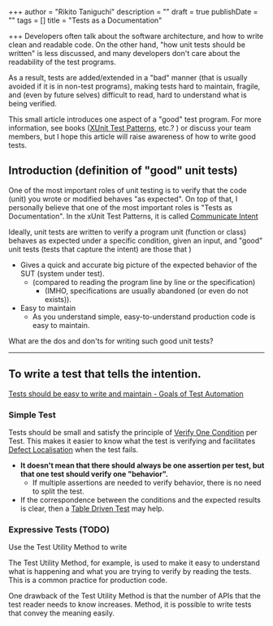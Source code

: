 +++
author = "Rikito Taniguchi"
description = ""
draft = true
publishDate = ""
tags = []
title = "Tests as a Documentation"

+++
Developers often talk about the software architecture, and how to write clean and readable code. On the other hand, "how unit tests should be written" is less discussed, and many developers don't care about the readability of the test programs.

As a result, tests are added/extended in a "bad" manner (that is usually avoided if it is in non-test programs), making tests hard to maintain, fragile, and (even by future selves) difficult to read, hard to understand what is being verified.

This small article introduces one aspect of a "good" test program. For more information, see books ([XUnit Test Patterns](http://xunitpatterns.com/), etc.? ) or discuss your team members, but I hope this article will raise awareness of how to write good tests.

## Introduction (definition of "good" unit tests)

One of the most important roles of unit testing is to verify that the code (unit) you wrote or modified behaves "as expected". On top of that, I personally believe that one of the most important roles is "Tests as Documentation". In the xUnit Test Patterns, it is called [Communicate Intent](http://xunitpatterns.com/Principles%20of%20Test%20Automation.html#Communicate%20Intent)

Ideally, unit tests are written to verify a program unit (function or class) behaves as expected under a specific condition, given an input, and "good" unit tests (tests that capture the intent) are those that )

* Gives a quick and accurate big picture of the expected behavior of the SUT (system under test).
  * (compared to reading the program line by line or the specification)
    * (IMHO, specifications are usually abandoned (or even do not exists)).
* Easy to maintain
  * As you understand simple, easy-to-understand production code is easy to maintain.

What are the dos and don'ts for writing such good unit tests?

***

## To write a test that tells the intention.

[Tests should be easy to write and maintain - Goals of Test Automation](http://xunitpatterns.com/Goals%20of%20Test%20Automation.html#Tests%20should%20be%20easy%20to%20write%20and%20maintain)

### Simple Test

Tests should be small and satisfy the principle of [Verify One Condition](http://xunitpatterns.com/Principles%20of%20Test%20Automation.html#Verify%20One%20Condition%20per%20Test) per Test. This makes it easier to know what the test is verifying and facilitates [Defect Localisation](http://xunitpatterns.com/Goals%20of%20Test%20Automation.html#Defect%20Localization) when the test fails.

* **It doesn't mean that there should always be one assertion per test, but that one test should verify one "behavior".**
  * If multiple assertions are needed to verify behavior, there is no need to split the test.
* If the correspondence between the conditions and the expected results is clear, then a [Table Driven Test](https://github.com/golang/go/wiki/TableDrivenTests) may help.

### Expressive Tests (TODO)

Use the Test Utility Method to write 

The Test Utility Method, for example, is used to make it easy to understand what is happening and what you are trying to verify by reading the tests. This is a common practice for production code.

One drawback of the Test Utility Method is that the number of APIs that the test reader needs to know increases. Method, it is possible to write tests that convey the meaning easily.